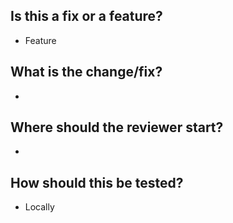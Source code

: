 ## Is this a fix or a feature?
* Feature 
## What is the change/fix?
* 
## Where should the reviewer start?
* 
## How should this be tested? 
* Locally 
